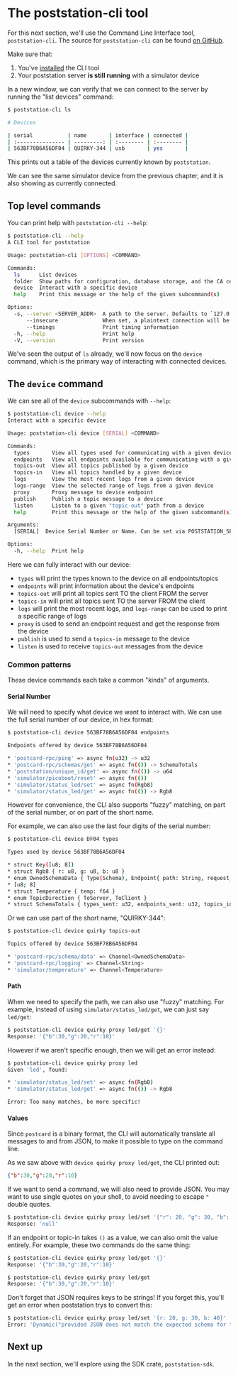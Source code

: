 # The poststation-cli tool

For this next section, we'll use the Command Line Interface tool,
`poststation-cli`. The source for `poststation-cli` can be found
[on GitHub](https://github.com/OneVariable/poststation-util).


Make sure that:

1. You've [installed](../installation-utils.md) the CLI tool
2. Your poststation server **is still running** with a simulator device

In a new window, we can verify that we can connect to the server by running
the "list devices" command:

```sh
$ poststation-cli ls

# Devices

| serial           | name       | interface | connected |
| :--------------- | ---------: | :-------- | :-------- |
| 563BF78B6A56DF04 | QUIRKY-344 | usb       | yes       |

```

This prints out a table of the devices currently known by `poststation`.

We can see the same simulator device from the previous chapter, and it is also
showing as currently connected.

## Top level commands

You can print help with `poststation-cli --help`:

```sh
$ poststation-cli --help
A CLI tool for poststation

Usage: poststation-cli [OPTIONS] <COMMAND>

Commands:
  ls      List devices
  folder  Show paths for configuration, database storage, and the CA certificate for external usage
  device  Interact with a specific device
  help    Print this message or the help of the given subcommand(s)

Options:
  -s, --server <SERVER_ADDR>  A path to the server. Defaults to `127.0.0.1:51837`
      --insecure              When set, a plaintext connection will be made with the server
      --timings               Print timing information
  -h, --help                  Print help
  -V, --version               Print version
```

We've seen the output of `ls` already, we'll now focus on the `device` command, which
is the primary way of interacting with connected devices.

## The `device` command

We can see all of the `device` subcommands with `--help`:

```sh
$ poststation-cli device --help
Interact with a specific device

Usage: poststation-cli device [SERIAL] <COMMAND>

Commands:
  types       View all types used for communicating with a given device
  endpoints   View all endpoints available for communicating with a given device
  topics-out  View all topics published by a given device
  topics-in   View all topics handled by a given device
  logs        View the most recent logs from a given device
  logs-range  View the selected range of logs from a given device
  proxy       Proxy message to device endpoint
  publish     Publish a topic message to a device
  listen      Listen to a given "topic-out" path from a device
  help        Print this message or the help of the given subcommand(s)

Arguments:
  [SERIAL]  Device Serial Number or Name. Can be set via POSTSTATION_SERIAL env var

Options:
  -h, --help  Print help
```

Here we can fully interact with our device:

* `types` will print the types known to the device on all endpoints/topics
* `endpoints` will print information about the device's endpoints
* `topics-out` will print all topics sent TO the client FROM the server
* `topics-in` will print all topics sent TO the server FROM the client
* `logs` will print the most recent logs, and `logs-range` can be used to print
  a specific range of logs
* `proxy` is used to send an endpoint request and get the response from the device
* `publish` is used to send a `topics-in` message to the device
* `listen` is used to receive `topics-out` messages from the device

### Common patterns

These device commands each take a common "kinds" of arguments.

#### Serial Number

We will need to specify what device we want to interact with. We can use the
full serial number of our device, in hex format:

```sh
$ poststation-cli device 563BF78B6A56DF04 endpoints

Endpoints offered by device 563BF78B6A56DF04

* 'postcard-rpc/ping' => async fn(u32) -> u32
* 'postcard-rpc/schemas/get' => async fn(()) -> SchemaTotals
* 'poststation/unique_id/get' => async fn(()) -> u64
* 'simulator/picoboot/reset' => async fn(())
* 'simulator/status_led/set' => async fn(Rgb8)
* 'simulator/status_led/get' => async fn(()) -> Rgb8
```

However for convenience, the CLI also supports "fuzzy" matching, on part of
the serial number, or on part of the short name.

For example, we can also use the last four digits of the serial number:

```sh
$ poststation-cli device DF04 types

Types used by device 563BF78B6A56DF04

* struct Key([u8; 8])
* struct Rgb8 { r: u8, g: u8, b: u8 }
* enum OwnedSchemaData { Type(Schema), Endpoint{ path: String, request_key: Key, response_key: Key}, Topic{ path: String, key: Key, direction: TopicDirection} }
* [u8; 8]
* struct Temperature { temp: f64 }
* enum TopicDirection { ToServer, ToClient }
* struct SchemaTotals { types_sent: u32, endpoints_sent: u32, topics_in_sent: u32, topics_out_sent: u32, errors: u32 }
```

Or we can use part of the short name, "QUIRKY-344":

```sh
$ poststation-cli device quirky topics-out

Topics offered by device 563BF78B6A56DF04

* 'postcard-rpc/schema/data' => Channel<OwnedSchemaData>
* 'postcard-rpc/logging' => Channel<String>
* 'simulator/temperature' => Channel<Temperature>
```

#### Path

When we need to specify the path, we can also use "fuzzy" matching. For example,
instead of using `simulator/status_led/get`, we can just say `led/get`:

```sh
$ poststation-cli device quirky proxy led/get '{}'
Response: '{"b":30,"g":20,"r":10}'
```

However if we aren't specific enough, then we will get an error instead:

```sh
$ poststation-cli device quirky proxy led
Given 'led', found:

* 'simulator/status_led/set' => async fn(Rgb8)
* 'simulator/status_led/get' => async fn(()) -> Rgb8

Error: Too many matches, be more specific!
```

#### Values

Since `postcard` is a binary format, the CLI will automatically translate all
messages to and from JSON, to make it possible to type on the command line.

As we saw above with `device quirky proxy led/get`, the CLI printed out:

```json
{"b":30,"g":20,"r":10}
```

If we want to send a command, we will also need to provide JSON. You may
want to use single quotes on your shell, to avoid needing to escape `"`
double quotes.

```sh
$ poststation-cli device quirky proxy led/set '{"r": 20, "g": 30, "b": 40}'
Response: 'null'
```

If an endpoint or topic-in takes `()` as a value, we can also omit the value
entirely. For example, these two commands do the same thing:

```sh
$ poststation-cli device quirky proxy led/get '{}'
Response: '{"b":30,"g":20,"r":10}'

$ poststation-cli device quirky proxy led/get
Response: '{"b":30,"g":20,"r":10}'
```

Don't forget that JSON requires keys to be strings! If you forget this, you'll
get an error when poststation trys to convert this:

```sh
$ poststation-cli device quirky proxy led/set '{r: 20, g: 30, b: 40}'
Error: 'Dynamic("provided JSON does not match the expected schema for this endpoint")'
```

## Next up

In the next section, we'll explore using the SDK crate, `poststation-sdk`.
